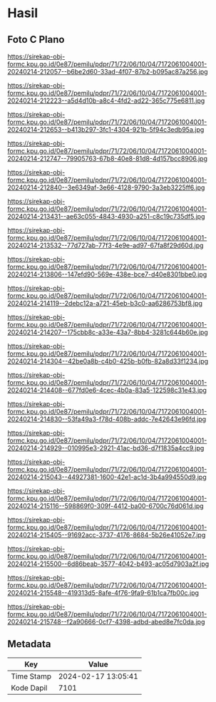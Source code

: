 # Hasil

## Foto C Plano

https://sirekap-obj-formc.kpu.go.id/0e87/pemilu/pdpr/71/72/06/10/04/7172061004001-20240214-212057--b6be2d60-33ad-4f07-87b2-b095ac87a256.jpg

https://sirekap-obj-formc.kpu.go.id/0e87/pemilu/pdpr/71/72/06/10/04/7172061004001-20240214-212223--a5d4d10b-a8c4-4fd2-ad22-365c775e6811.jpg

https://sirekap-obj-formc.kpu.go.id/0e87/pemilu/pdpr/71/72/06/10/04/7172061004001-20240214-212653--b413b297-3fc1-4304-921b-5f94c3edb95a.jpg

https://sirekap-obj-formc.kpu.go.id/0e87/pemilu/pdpr/71/72/06/10/04/7172061004001-20240214-212747--79905763-67b8-40e8-81d8-4d157bcc8906.jpg

https://sirekap-obj-formc.kpu.go.id/0e87/pemilu/pdpr/71/72/06/10/04/7172061004001-20240214-212840--3e6349af-3e66-4128-9790-3a3eb3225ff6.jpg

https://sirekap-obj-formc.kpu.go.id/0e87/pemilu/pdpr/71/72/06/10/04/7172061004001-20240214-213431--ae63c055-4843-4930-a251-c8c19c735df5.jpg

https://sirekap-obj-formc.kpu.go.id/0e87/pemilu/pdpr/71/72/06/10/04/7172061004001-20240214-213532--77d727ab-77f3-4e9e-ad97-67fa8f29d60d.jpg

https://sirekap-obj-formc.kpu.go.id/0e87/pemilu/pdpr/71/72/06/10/04/7172061004001-20240214-213806--147efd90-569e-438e-bce7-d40e8301bbe0.jpg

https://sirekap-obj-formc.kpu.go.id/0e87/pemilu/pdpr/71/72/06/10/04/7172061004001-20240214-214119--2debc12a-a721-45eb-b3c0-aa6286753bf8.jpg

https://sirekap-obj-formc.kpu.go.id/0e87/pemilu/pdpr/71/72/06/10/04/7172061004001-20240214-214207--175cbb8c-a33e-43a7-8bb4-3281c644b60e.jpg

https://sirekap-obj-formc.kpu.go.id/0e87/pemilu/pdpr/71/72/06/10/04/7172061004001-20240214-214304--42be0a8b-c4b0-425b-b0fb-82a8d33f1234.jpg

https://sirekap-obj-formc.kpu.go.id/0e87/pemilu/pdpr/71/72/06/10/04/7172061004001-20240214-214408--677fd0e6-4cec-4b0a-83a5-122598c31e43.jpg

https://sirekap-obj-formc.kpu.go.id/0e87/pemilu/pdpr/71/72/06/10/04/7172061004001-20240214-214830--53fa49a3-f78d-408b-addc-7e42643e96fd.jpg

https://sirekap-obj-formc.kpu.go.id/0e87/pemilu/pdpr/71/72/06/10/04/7172061004001-20240214-214929--010995e3-2921-41ac-bd36-d7f1835a4cc9.jpg

https://sirekap-obj-formc.kpu.go.id/0e87/pemilu/pdpr/71/72/06/10/04/7172061004001-20240214-215043--44927381-1600-42e1-ac1d-3b4a994550d9.jpg

https://sirekap-obj-formc.kpu.go.id/0e87/pemilu/pdpr/71/72/06/10/04/7172061004001-20240214-215116--598869f0-309f-4412-ba00-6700c76d061d.jpg

https://sirekap-obj-formc.kpu.go.id/0e87/pemilu/pdpr/71/72/06/10/04/7172061004001-20240214-215405--91692acc-3737-4176-8684-5b26e41052e7.jpg

https://sirekap-obj-formc.kpu.go.id/0e87/pemilu/pdpr/71/72/06/10/04/7172061004001-20240214-215500--6d86beab-3577-4042-b493-ac05d7903a2f.jpg

https://sirekap-obj-formc.kpu.go.id/0e87/pemilu/pdpr/71/72/06/10/04/7172061004001-20240214-215548--419313d5-8afe-4f76-9fa9-61b1ca7fb00c.jpg

https://sirekap-obj-formc.kpu.go.id/0e87/pemilu/pdpr/71/72/06/10/04/7172061004001-20240214-215748--f2a90666-0cf7-4398-adbd-abed8e7fc0da.jpg


## Metadata

| Key        | Value               |
| ---------- | ------------------- |
| Time Stamp | 2024-02-17 13:05:41 |
| Kode Dapil | 7101                |



